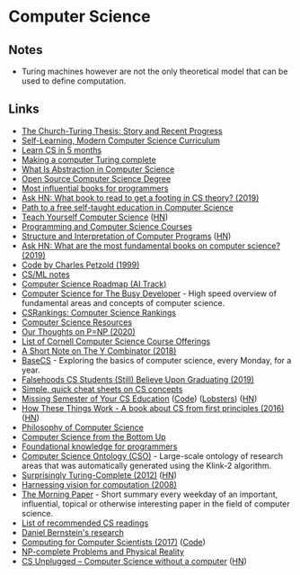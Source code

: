 # Computer Science

## Notes

- Turing machines however are not the only theoretical model that can be used to define computation.

## Links

- [The Church-Turing Thesis: Story and Recent Progress](https://www.youtube.com/watch?v=QlYJz1B5XLU)
- [Self-Learning, Modern Computer Science Curriculum](https://functionalcs.github.io/curriculum/#org71f231a)
- [Learn CS in 5 months](https://github.com/llSourcell/Learn_Computer_Science_in_5_Months#readme)
- [Making a computer Turing complete](https://www.youtube.com/watch?v=AqNDk_UJW4k)
- [What Is Abstraction in Computer Science](https://www.youtube.com/watch?v=_y-5nZAbgt4)
- [Open Source Computer Science Degree](https://github.com/ForrestKnight/open-source-cs#readme)
- [Most influential books for programmers](https://github.com/cs-books/influential-cs-books#readme)
- [Ask HN: What book to read to get a footing in CS theory? (2019)](https://news.ycombinator.com/item?id=20729252)
- [Path to a free self-taught education in Computer Science](https://github.com/ossu/computer-science#readme)
- [Teach Yourself Computer Science](https://teachyourselfcs.com/) ([HN](https://news.ycombinator.com/item?id=22286340))
- [Programming and Computer Science Courses](https://www.dabeaz.com/courses.html)
- [Structure and Interpretation of Computer Programs](https://opendocs.github.io/sicp/sicp.pdf) ([HN](https://news.ycombinator.com/item?id=21299546))
- [Ask HN: What are the most fundamental books on computer science? (2019)](https://news.ycombinator.com/item?id=21311302)
- [Code by Charles Petzold (1999)](https://www.goodreads.com/book/show/44882.Code)
- [CS/ML notes](https://tlienart.github.io/pub/csml.html)
- [Computer Science Roadmap (AI Track)](https://github.com/yngz/cs-roadmap#readme)
- [Computer Science for The Busy Developer](https://learn.codexpanse.com/courses/computer-science-for-the-busy-developer) - High speed overview of fundamental areas and concepts of computer science.
- [CSRankings: Computer Science Rankings](http://csrankings.org/#/index?all)
- [Computer Science Resources](https://github.com/the-akira/Computer-Science-Resources#readme)
- [Our Thoughts on P=NP (2020)](https://rjlipton.wordpress.com/2020/01/12/our-thoughts-on-pnp/)
- [List of Cornell Computer Science Course Offerings](https://www.cs.cornell.edu/courseinfo/listofcscourses)
- [A Short Note on The Y Combinator (2018)](https://invenia.github.io/blog/2018/08/20/ycombinator/)
- [BaseCS](https://medium.com/basecs) - Exploring the basics of computer science, every Monday, for a year.
- [Falsehoods CS Students (Still) Believe Upon Graduating (2019)](https://www.netmeister.org/blog/cs-falsehoods.html)
- [Simple, quick cheat sheets on CS concepts](https://github.com/aspittel/coding-cheat-sheets#readme)
- [Missing Semester of Your CS Education](https://missing.csail.mit.edu/) ([Code](https://github.com/missing-semester/missing-semester)) ([Lobsters](https://lobste.rs/s/ti1k98/missing_semester_your_cs_education_mit)) ([HN](https://news.ycombinator.com/item?id=22226380))
- [How These Things Work - A book about CS from first principles (2016)](https://reasonablypolymorphic.com/book/preface) ([HN](https://news.ycombinator.com/item?id=22346349))
- [Philosophy of Computer Science](https://cse.buffalo.edu/~rapaport/Papers/phics.pdf)
- [Computer Science from the Bottom Up](https://www.bottomupcs.com/)
- [Foundational knowledge for programmers](https://github.com/err0r500/foundational-knowledge-for-programmers#readme)
- [Computer Science Ontology (CSO)](http://cso.kmi.open.ac.uk/home) - Large-scale ontology of research areas that was automatically generated using the Klink-2 algorithm.
- [Surprisingly Turing-Complete (2012)](https://www.gwern.net/Turing-complete) ([HN](https://news.ycombinator.com/item?id=22839035))
- [Harnessing vision for computation (2008)](https://www.gwern.net/docs/www/www.changizi.com/82e766ee9a407241bcbcfd5b9e2c69d1083ecba1.pdf)
- [The Morning Paper](https://blog.acolyer.org/) - Short summary every weekday of an important, influential, topical or otherwise interesting paper in the field of computer science.
- [List of recommended CS readings](https://github.com/amilajack/reading)
- [Daniel Bernstein's research](http://cr.yp.to/djb.html)
- [Computing for Computer Scientists (2017)](https://c4cs.github.io/archive/w18/) ([Code](https://github.com/c4cs/c4cs.github.io))
- [NP-complete Problems and Physical Reality](https://www.scottaaronson.com/papers/npcomplete.pdf)
- [CS Unplugged – Computer Science without a computer](https://csunplugged.org/en/) ([HN](https://news.ycombinator.com/item?id=22948055))

